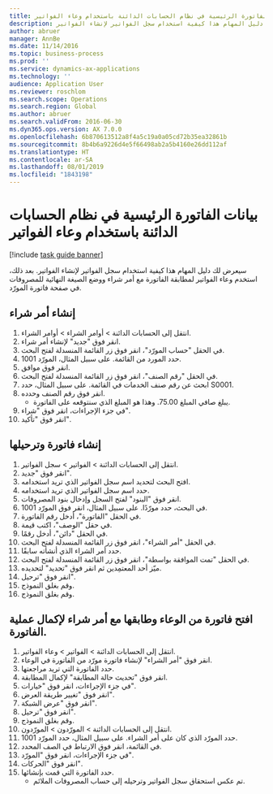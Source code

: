 ```yaml
---
title: بيانات الفاتورة الرئيسية في نظام الحسابات الدائنة باستخدام ‏‫وعاء الفواتير‬
description: سيعرض لك دليل المهام هذا كيفية استخدام سجل الفواتير لإنشاء الفواتير.
author: abruer
manager: AnnBe
ms.date: 11/14/2016
ms.topic: business-process
ms.prod: ''
ms.service: dynamics-ax-applications
ms.technology: ''
audience: Application User
ms.reviewer: roschlom
ms.search.scope: Operations
ms.search.region: Global
ms.author: abruer
ms.search.validFrom: 2016-06-30
ms.dyn365.ops.version: AX 7.0.0
ms.openlocfilehash: 6b870613512a8f4a5c19a0a05cd72b35ea32861b
ms.sourcegitcommit: 8b4b6a9226d4e5f66498ab2a5b4160e26dd112af
ms.translationtype: HT
ms.contentlocale: ar-SA
ms.lasthandoff: 08/01/2019
ms.locfileid: "1843198"
---
```

# <a name="key-invoice-data-into-the-ap-system-using-invoice-pool"></a>بيانات الفاتورة الرئيسية في نظام الحسابات الدائنة باستخدام ‏‫وعاء الفواتير‬

[!include [task guide banner](../../includes/task-guide-banner.md)]

سيعرض لك دليل المهام هذا كيفية استخدام سجل الفواتير لإنشاء الفواتير.  بعد ذلك، استخدم وعاء الفواتير لمطابقة الفاتورة مع أمر شراء ووضع الصيغة النهائية للمصروفات في صفحة فاتورة المورّد.


## <a name="create-a-purchase-order"></a>إنشاء أمر شراء
1. انتقل إلى الحسابات الدائنة > أوامر الشراء > أوامر الشراء.
2. انقر فوق "جديد" لإنشاء أمر شراء.
3. في الحقل "حساب المورّد‬"، انقر فوق زر القائمة المنسدلة لفتح البحث.
4. حدد المورد من القائمة. على سبيل المثال، المورّد 1001.
5. انقر فوق موافق.
6. في الحقل "رقم الصنف"، انقر فوق زر القائمة المنسدلة لفتح البحث.
7. ابحث عن رقم صنف الخدمات في القائمة. على سبيل المثال، حدد S0001.
8. انقر فوق رقم الصنف وحدده.
    * يبلغ صافي المبلغ 75.00.  وهذا هو المبلغ الذي سنتوقعه على الفاتورة.  
9. في جزء الإجراءات، انقر فوق "شراء‬".
10. انقر فوق "تأكيد".

## <a name="create-and-post-and-invoice"></a>إنشاء فاتورة وترحيلها
1. انتقل إلى الحسابات الدائنة > الفواتير > سجل الفواتير.
2. انقر فوق "جديد".
3. افتح البحث لتحديد اسم سجل الفواتير الذي تريد استخدامه.
4. حدد اسم سجل الفواتير الذي تريد استخدامه.
5. انقر فوق "البنود‬" لفتح السجل وإدخال بنود المصروفات.
6. في البحث، حدد مورّدًا. على سبيل المثال، انقر فوق المورّد 1001.
7. في الحقل "الفاتورة"، أدخل رقم الفاتورة.
8. في حقل "الوصف"، اكتب قيمة.
9. في الحقل "دائن"، أدخل رقمًا.
10. في الحقل "أمر الشراء"، انقر فوق زر القائمة المنسدلة لفتح البحث.
11. حدد أمر الشراء الذي أنشأته سابقًا.
12. في الحقل "تمت الموافقة بواسطة‬"، انقر فوق زر القائمة المنسدلة لفتح البحث.
13. ميّز أحد المعتمِدين ثم انقر فوق "تحديد" لتحديده.
14. انقر فوق "ترحيل".
15. وقم بغلق النموذج.
16. وقم بغلق النموذج.

## <a name="open-an-invoice-from-the-pool-and-match-it-to-a-purchase-order-to-complete-the-invoice-process"></a>افتح فاتورة من الوعاء وطابقها مع أمر شراء لإكمال عملية الفاتورة.
1. انتقل إلى الحسابات الدائنة > الفواتير > وعاء الفواتير‬.
2. انقر فوق "أمر الشراء" لإنشاء فاتورة مورّد من الفاتورة في الوعاء.
3. حدد الفاتورة التي تريد مراجعتها.
4. انقر فوق "تحديث حالة المطابقة‬" لإكمال المطابقة.
5. في جزء الإجراءات، انقر فوق "خيارات".
6. انقر فوق "تغيير طريقة العرض‬".
7. انقر فوق "عرض الشبكة".
8. انقر فوق "ترحيل".
9. وقم بغلق النموذج.
10. انتقل إلى الحسابات الدائنة > المورّدون > المورّدون.
11. حدد المورّد الذي كان على أمر الشراء. على سبيل المثال، حدد المورّد 1001.
12. في القائمة، انقر فوق الارتباط في الصف المحدد.
13. في جزء الإجراءات، انقر فوق "المورّد".
14. انقر فوق "الحركات".
15. حدد الفاتورة التي قمت بإنشائها.
    * تم عكس استحقاق سجل الفواتير وترحيله إلى حساب المصروفات الملائم.  

